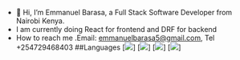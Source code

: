 - 👋 Hi, I’m Emmanuel Barasa, a Full Stack Software Developer from Nairobi Kenya.
- I am currently doing React for frontend and DRF for backend
- How to reach me .Email: emmanuelbarasa5@gmail.com, Tel +254729468403
##Languages
[![](https://img.shields.io/badge/React%20-js-blue)]  [![](https://img.shields.io/badge/-DRF-green)] [![](https://img.shields.io/badge/CSS%20-styles-red)]  [![](https://img.shields.io/badge/-JavaScript-orange)]
